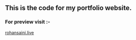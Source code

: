 <h2> This is the code for my portfolio website. </h2>

<h3> For preview visit :- </h3> <a herf = rohansaini.live><u>rohansaini.live</u></a>
